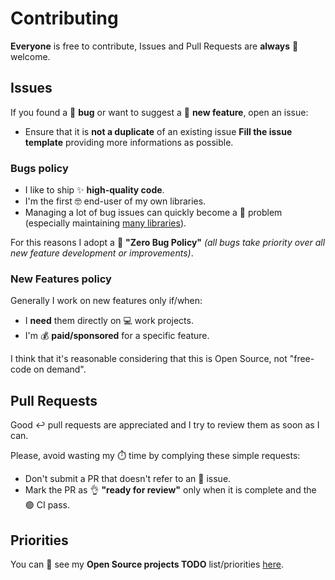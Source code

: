 # Contributing

**Everyone** is free to contribute, Issues and Pull Requests are **always** :handshake: welcome.


##  Issues

If you found a :ant: **bug** or want to suggest a :rocket: **new feature**, open an issue:

- Ensure that it is **not a duplicate** of an existing issue
**Fill the issue template** providing more informations as possible.


### Bugs policy

- I like to ship :sparkles: **high-quality code**.
- I'm the first :nerd_face: end-user of my own libraries. 
- Managing a lot of bug issues can quickly become a :exploding_head: problem (especially maintaining [many libraries](https://github.com/fabiocaccamo?tab=repositories&q=&type=source&language=&sort=stargazers)).

For this reasons I adopt a :no_entry_sign: **"Zero Bug Policy"** _(all bugs take priority over all new feature development or improvements)_.


### New Features policy

Generally I work on new features only if/when:
- I **need** them directly on :computer: work projects.
- I'm :moneybag: **paid/sponsored** for a specific feature.

I think that it's reasonable considering that this is Open Source, not "free-code on demand". 


## Pull Requests

Good :leftwards_arrow_with_hook: pull requests are appreciated and I try to review them as soon as I can.

Please, avoid wasting my :stopwatch: time by complying these simple requests:

- Don't submit a PR that doesn't refer to an :dart: issue.
- Mark the PR as :ok_hand: **"ready for review"** only when it is complete and the :green_circle: CI pass.


## Priorities

You can :eyes: see my **Open Source projects TODO** list/priorities [here](https://github.com/users/fabiocaccamo/projects/6/views/1).

